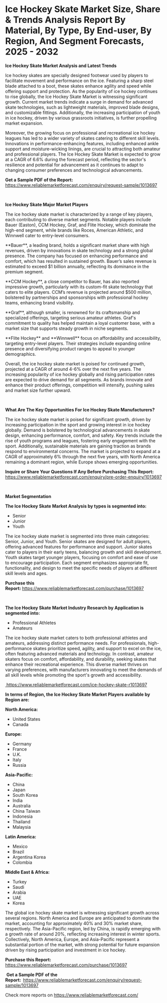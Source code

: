 <p><h1>Ice Hockey Skate Market Size, Share & Trends Analysis Report By Material, By Type, By End-user, By Region, And Segment Forecasts, 2025 - 2032</h1></p><p><strong>Ice Hockey Skate Market Analysis and Latest Trends</strong></p>
<p><p>Ice hockey skates are specially designed footwear used by players to facilitate movement and performance on the ice. Featuring a sharp steel blade attached to a boot, these skates enhance agility and speed while offering support and protection. As the popularity of ice hockey continues to rise globally, the Ice Hockey Skate Market is witnessing significant growth. Current market trends indicate a surge in demand for advanced skate technologies, such as lightweight materials, improved blade designs, and customizable fittings. Additionally, the increasing participation of youth in ice hockey, driven by various grassroots initiatives, is further propelling market expansion.</p><p>Moreover, the growing focus on professional and recreational ice hockey leagues has led to a wider variety of skates catering to different skill levels. Innovations in performance-enhancing features, including enhanced ankle support and moisture-wicking linings, are crucial to attracting both amateur and professional players. The Ice Hockey Skate Market is expected to grow at a CAGR of 6.6% during the forecast period, reflecting the sector's resilience and potential for advancement as it continues to adapt to changing consumer preferences and technological advancements.</p></p>
<p><strong>Get a Sample PDF of the Report:&nbsp;</strong> <a href="https://www.reliablemarketforecast.com/enquiry/request-sample/1013697?utm_campaign=2190&utm_medium=2&utm_source=Github&utm_content=ia&utm_term=07022025&utm_id=ice-hockey-skate">https://www.reliablemarketforecast.com/enquiry/request-sample/1013697</a></p>
<p>&nbsp;</p>
<p><strong>Ice Hockey Skate Major Market Players</strong></p>
<p><p>The ice hockey skate market is characterized by a range of key players, each contributing to diverse market segments. Notable players include Bauer (Easton), CCM Hockey, Graf, and Flite Hockey, which dominate the high-end segment, while brands like Roces, American Athletic, and Winnwell cater to entry-level consumers.</p><p>**Bauer**, a leading brand, holds a significant market share with high revenues, driven by innovations in skate technology and a strong global presence. The company has focused on enhancing performance and comfort, which has resulted in sustained growth. Bauer’s sales revenue is estimated to exceed $1 billion annually, reflecting its dominance in the premium segment.</p><p>**CCM Hockey**, a close competitor to Bauer, has also reported impressive growth, particularly with its custom-fit skate technology that caters to elite players. CCM’s revenue is projected around $500 million, bolstered by partnerships and sponsorships with professional hockey teams, enhancing brand visibility.</p><p>**Graf**, although smaller, is renowned for its craftsmanship and specialized offerings, targeting serious amateur athletes. Graf's commitment to quality has helped maintain a loyal customer base, with a market size that supports steady growth in niche segments.</p><p>**Flite Hockey** and **Winnwell** focus on affordability and accessibility, targeting entry-level players. Their strategies include expanding online presence and diversifying product ranges to appeal to younger demographics.</p><p>Overall, the ice hockey skate market is poised for continued growth, projected at a CAGR of around 4-6% over the next five years. The increasing popularity of ice hockey globally and rising participation rates are expected to drive demand for all segments. As brands innovate and enhance their product offerings, competition will intensify, pushing sales and market size further upward.</p></p>
<p>&nbsp;</p>
<p><strong>What Are The Key Opportunities For Ice Hockey Skate Manufacturers?</strong></p>
<p><p>The ice hockey skate market is poised for significant growth, driven by increasing participation in the sport and growing interest in ice hockey globally. Demand is bolstered by technological advancements in skate design, enhancing performance, comfort, and safety. Key trends include the rise of youth programs and leagues, fostering early engagement with the sport. Additionally, sustainable materials are gaining traction as brands respond to environmental concerns. The market is projected to expand at a CAGR of approximately 6% through the next five years, with North America remaining a dominant region, while Europe shows emerging opportunities.</p></p>
<p><strong>Inquire or Share Your Questions If Any Before Purchasing This Report:</strong> <a href="https://www.reliablemarketforecast.com/enquiry/pre-order-enquiry/1013697?utm_campaign=2190&utm_medium=2&utm_source=Github&utm_content=ia&utm_term=07022025&utm_id=ice-hockey-skate">https://www.reliablemarketforecast.com/enquiry/pre-order-enquiry/1013697</a></p>
<p>&nbsp;</p>
<p><strong>Market Segmentation</strong></p>
<p><strong>The Ice Hockey Skate Market Analysis by types is segmented into:</strong></p>
<p><ul><li>Senior</li><li>Junior</li><li>Youth</li></ul></p>
<p><p>The ice hockey skate market is segmented into three main categories: Senior, Junior, and Youth. Senior skates are designed for adult players, offering advanced features for performance and support. Junior skates cater to players in their early teens, balancing growth and skill development. Youth skates target younger players, focusing on comfort and ease of use to encourage participation. Each segment emphasizes appropriate fit, functionality, and design to meet the specific needs of players at different skill levels and ages.</p></p>
<p><strong>Purchase this Report:&nbsp;</strong><a href="https://www.reliablemarketforecast.com/purchase/1013697?utm_campaign=2190&utm_medium=2&utm_source=Github&utm_content=ia&utm_term=07022025&utm_id=ice-hockey-skate">https://www.reliablemarketforecast.com/purchase/1013697</a></p>
<p>&nbsp;</p>
<p><strong>The Ice Hockey Skate Market Industry Research by Application is segmented into:</strong></p>
<p><ul><li>Professional Athletes</li><li>Amateurs</li></ul></p>
<p><p>The ice hockey skate market caters to both professional athletes and amateurs, addressing distinct performance needs. For professionals, high-performance skates prioritize speed, agility, and support to excel on the ice, often featuring advanced materials and technology. In contrast, amateur skaters focus on comfort, affordability, and durability, seeking skates that enhance their recreational experience. This diverse market thrives on varying preferences, with manufacturers innovating to meet the demands of all skill levels while promoting the sport's growth and accessibility.</p></p>
<p><a href="https://www.reliablemarketforecast.com/ice-hockey-skate-r1013697?utm_campaign=2190&utm_medium=2&utm_source=Github&utm_content=ia&utm_term=07022025&utm_id=ice-hockey-skate">&nbsp;https://www.reliablemarketforecast.com/ice-hockey-skate-r1013697</a></p>
<p><strong>In terms of Region, the Ice Hockey Skate Market Players available by Region are:</strong></p>
<p>
    <p> <strong> North America: </strong>
        <ul>
            <li>United States</li>
            <li>Canada</li>
        </ul>
        </p> 
    <p> <strong> Europe: </strong>
        <ul>
            <li>Germany</li>
            <li>France</li>
            <li>U.K.</li>
            <li>Italy</li>
            <li>Russia</li>
        </ul>
        </p> 
    <p> <strong> Asia-Pacific: </strong>
        <ul>
            <li>China</li>
            <li>Japan</li>
            <li>South Korea</li>
            <li>India</li>
            <li>Australia</li>
            <li>China Taiwan</li>
            <li>Indonesia</li>
            <li>Thailand</li>
            <li>Malaysia</li>
        </ul>
        </p> 
    <p> <strong> Latin America: </strong>
        <ul>
            <li>Mexico</li>
            <li>Brazil</li>
            <li>Argentina Korea</li>
            <li>Colombia</li>
        </ul>
        </p> 
    <p> <strong> Middle East & Africa: </strong>
        <ul>
            <li>Turkey</li>
            <li>Saudi</li>
            <li>Arabia</li>
            <li>UAE</li>
            <li>Korea</li>
        </ul>
    </p>
    </p>
<p><p>The global ice hockey skate market is witnessing significant growth across several regions. North America and Europe are anticipated to dominate the market, accounting for approximately 40% and 30% market share, respectively. The Asia-Pacific region, led by China, is rapidly emerging with a growth rate of around 20%, reflecting increasing interest in winter sports. Collectively, North America, Europe, and Asia-Pacific represent a substantial portion of the market, with strong potential for future expansion driven by rising participation and investment in ice hockey.</p></p>
<p><strong>Purchase this Report: </strong><a href="https://www.reliablemarketforecast.com/purchase/1013697?utm_campaign=2190&utm_medium=2&utm_source=Github&utm_content=ia&utm_term=07022025&utm_id=ice-hockey-skate">https://www.reliablemarketforecast.com/purchase/1013697</a></p>
<p>&nbsp;<strong>Get a Sample PDF of the Report:&nbsp;&nbsp;</strong><a href="https://www.reliablemarketforecast.com/enquiry/request-sample/1013697?utm_campaign=2190&utm_medium=2&utm_source=Github&utm_content=ia&utm_term=07022025&utm_id=ice-hockey-skate">https://www.reliablemarketforecast.com/enquiry/request-sample/1013697</a></p>
<p><strong></strong></p>
<p>Check more reports on <a href="https://www.reliablemarketforecast.com/?utm_campaign=2190&utm_medium=2&utm_source=Github&utm_content=ia&utm_term=07022025&utm_id=ice-hockey-skate">https://www.reliablemarketforecast.com/</a></p>